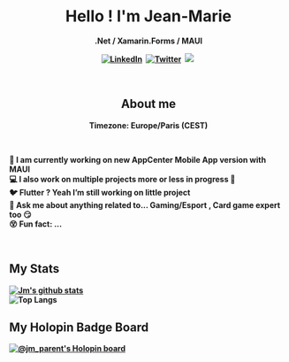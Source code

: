
<p>
  <h1 align="center"><b>Hello ! I'm Jean-Marie </h1>
  <p align="center"><b>.Net / Xamarin.Forms / MAUI</p>
</p>
<p align="center">
<a href="https://www.linkedin.com/in/jm-parent"><img src="https://img.shields.io/badge/linkedin-%230077B5.svg?&style=for-the-badge&logo=linkedin&logoColor=white" alt="LinkedIn" /></a>&nbsp;
<a href="https://twitter.com/jmparent_dev"><img src="https://img.shields.io/badge/Twitter-1DA1F2?style=for-the-badge&logo=twitter&logoColor=white" alt="Twitter" /></a>&nbsp;
<a href="https://www.jmparent.com/"><img src="https://img.shields.io/badge/MyBlog-0b76b8?style=for-the-badge&logo=Wordpress&logoColor=white alt="My Blog" /></a>&nbsp;
</p>
<br />

<h2 align="center">About me</h2>
<p align="center">
Timezone: Europe/Paris (CEST)
</p>
<br />

💪 I am currently working on new AppCenter Mobile App version with MAUI<br />
💻 I also work on multiple projects more or less in progress 👼 <br/>
🐦 Flutter ? Yeah I’m still working on little project <br />
💬 Ask me about anything related to... Gaming/Esport , Card game expert too 😏 <br />
😵 Fun fact: ...   <br />

<br />

## My Stats

[![Jm's github stats](https://github-readme-stats.vercel.app/api?username=jm-parent&show_icons=true&theme=radical)](https://github.com/jm-parent)
  <br>
![Top Langs](https://github-readme-stats.vercel.app/api/top-langs/?username=jm-parent&theme=radical&hide=javascript,HTML,Vim%20%snippet)

## My Holopin Badge Board

[![@jm_parent's Holopin board](https://holopin.io/api/user/board?user=jm_parent)](https://holopin.io/@jm_parent)

